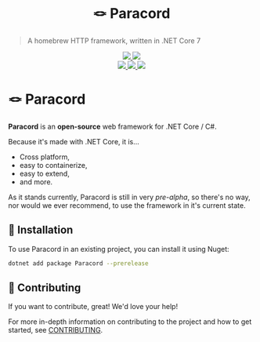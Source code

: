 <h1 align="center">
  🪢 Paracord
</h1>

> A homebrew HTTP framework, written in .NET Core 7

<div align="center">
  <a href="https://github.com/maxnatamo/Paracord/blob/main/LICENSE">
    <img src="https://img.shields.io/github/license/maxnatamo/paracord?style=for-the-badge" />
  </a>
  <a href="https://github.com/maxnatamo/Paracord/blob/main/CONTRIBUTING.md">
    <img src="https://img.shields.io/badge/PRs-welcome-brightgreen.svg?style=for-the-badge" />
  </a>
  <br />
  <a href="https://github.com/maxnatamo/Paracord/actions">
    <img src="https://img.shields.io/github/actions/workflow/status/maxnatamo/paracord/continuous.yml?branch=main&label=Build&style=for-the-badge" />
  </a>
  <a href="https://www.nuget.org/packages/Paracord/">
    <img src="https://img.shields.io/nuget/v/Paracord?label=Dev&style=for-the-badge" />
  </a>
  <a href="https://www.nuget.org/packages/Paracord/">
    <img src="https://img.shields.io/nuget/v/Paracord?label=PROD&style=for-the-badge" />
  </a>
</div>

# 🪢 Paracord

**Paracord** is an **open-source** web framework for .NET Core / C#.

Because it's made with .NET Core, it is...
- Cross platform,
- easy to containerize,
- easy to extend,
- and more.

As it stands currently, Paracord is still in very *pre-alpha*, so there's no way, nor would we ever recommend, to use the framework in it's current state.

## 🧯 Installation

To use Paracord in an existing project, you can install it using Nuget:

```sh
dotnet add package Paracord --prerelease
```

## 📝 Contributing

If you want to contribute, great! We'd love your help!

For more in-depth information on contributing to the project and how to get started, see [CONTRIBUTING](CONTRIBUTING.md).